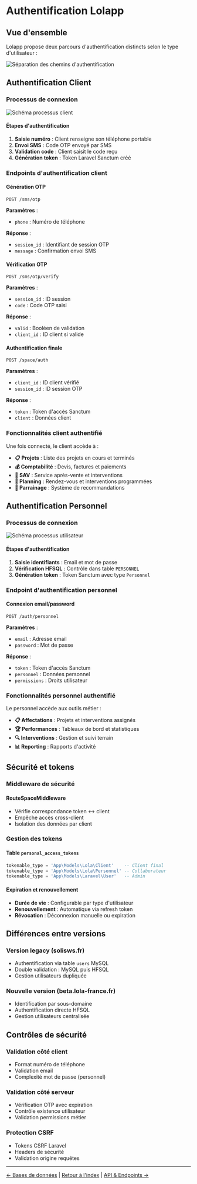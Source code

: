 # Authentification Lolapp

## Vue d'ensemble

Lolapp propose deux parcours d'authentification distincts selon le type d'utilisateur :

![Séparation des chemins d'authentification](https://i.imgur.com/BO8KpTo.png)

## Authentification Client

### Processus de connexion

![Schéma processus client](https://i.imgur.com/ZkkvHnl.png)

#### Étapes d'authentification

1. **Saisie numéro** : Client renseigne son téléphone portable
2. **Envoi SMS** : Code OTP envoyé par SMS
3. **Validation code** : Client saisit le code reçu
4. **Génération token** : Token Laravel Sanctum créé

### Endpoints d'authentification client

#### Génération OTP

```http
POST /sms/otp
```

**Paramètres** :

* `phone` : Numéro de téléphone

**Réponse** :

* `session_id` : Identifiant de session OTP
* `message` : Confirmation envoi SMS

#### Vérification OTP

```http
POST /sms/otp/verify
```

**Paramètres** :

* `session_id` : ID session
* `code` : Code OTP saisi

**Réponse** :

* `valid` : Booléen de validation
* `client_id` : ID client si valide

#### Authentification finale

```http
POST /space/auth
```

**Paramètres** :

* `client_id` : ID client vérifié
* `session_id` : ID session OTP

**Réponse** :

* `token` : Token d'accès Sanctum
* `client` : Données client

### Fonctionnalités client authentifié

Une fois connecté, le client accède à :

* **📋 Projets** : Liste des projets en cours et terminés
* **💰 Comptabilité** : Devis, factures et paiements
* **🔧 SAV** : Service après-vente et interventions
* **📅 Planning** : Rendez-vous et interventions programmées
* **👥 Parrainage** : Système de recommandations

## Authentification Personnel

### Processus de connexion

![Schéma processus utilisateur](https://i.imgur.com/v9uiTIu.png)

#### Étapes d'authentification

1. **Saisie identifiants** : Email et mot de passe
2. **Vérification HFSQL** : Contrôle dans table `PERSONNEL`
3. **Génération token** : Token Sanctum avec type `Personnel`

### Endpoint d'authentification personnel

#### Connexion email/password

```http
POST /auth/personnel
```

**Paramètres** :

* `email` : Adresse email
* `password` : Mot de passe

**Réponse** :

* `token` : Token d'accès Sanctum
* `personnel` : Données personnel
* `permissions` : Droits utilisateur

### Fonctionnalités personnel authentifié

Le personnel accède aux outils métier :

* **📋 Affectations** : Projets et interventions assignés
* **🏆 Performances** : Tableaux de bord et statistiques
* **🔍 Interventions** : Gestion et suivi terrain
* **📊 Reporting** : Rapports d'activité

## Sécurité et tokens

### Middleware de sécurité

#### RouteSpaceMiddleware

* Vérifie correspondance token ↔ client
* Empêche accès cross-client
* Isolation des données par client

### Gestion des tokens

#### Table `personal_access_tokens`

```sql
tokenable_type = 'App\Models\Lola\Client'    -- Client final
tokenable_type = 'App\Models\Lola\Personnel' -- Collaborateur  
tokenable_type = 'App\Models\Laravel\User'   -- Admin
```

#### Expiration et renouvellement

* **Durée de vie** : Configurable par type d'utilisateur
* **Renouvellement** : Automatique via refresh token
* **Révocation** : Déconnexion manuelle ou expiration

## Différences entre versions

### Version legacy (solisws.fr)

* Authentification via table `users` MySQL
* Double validation : MySQL puis HFSQL
* Gestion utilisateurs dupliquée

### Nouvelle version (beta.lola-france.fr)

* Identification par sous-domaine
* Authentification directe HFSQL
* Gestion utilisateurs centralisée

## Contrôles de sécurité

### Validation côté client

* Format numéro de téléphone
* Validation email
* Complexité mot de passe (personnel)

### Validation côté serveur

* Vérification OTP avec expiration
* Contrôle existence utilisateur
* Validation permissions métier

### Protection CSRF

* Tokens CSRF Laravel
* Headers de sécurité
* Validation origine requêtes

***

[← Bases de données](databases.md) | [Retour à l'index](./) | [API & Endpoints →](api.md)
